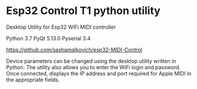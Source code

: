 # Esp32 Control T1 python utility

Desktop Utility for Esp32 WiFi MIDI controller

Python 3.7 PyQt 5.13.0
Pyserial 3.4

https://github.com/sashamalkovich/esp32-MIDI-Control

Device parameters can be changed using the desktop utility written in Python. The utility also allows you to enter the WiFi login and password. Once connected, displays the IP address and port required for Apple MIDI in the appropriate fields.

